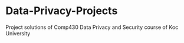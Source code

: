 # Data-Privacy-Projects
Project solutions of Comp430 Data Privacy and Security course of Koc University
